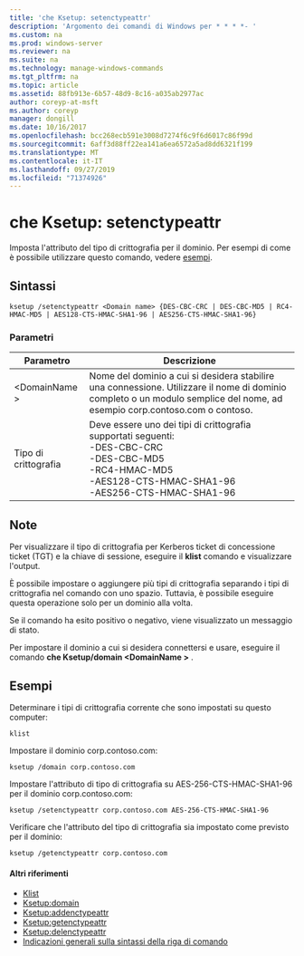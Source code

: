 ```yaml
---
title: 'che Ksetup: setenctypeattr'
description: 'Argomento dei comandi di Windows per * * * *- '
ms.custom: na
ms.prod: windows-server
ms.reviewer: na
ms.suite: na
ms.technology: manage-windows-commands
ms.tgt_pltfrm: na
ms.topic: article
ms.assetid: 88fb913e-6b57-48d9-8c16-a035ab2977ac
author: coreyp-at-msft
ms.author: coreyp
manager: dongill
ms.date: 10/16/2017
ms.openlocfilehash: bcc268ecb591e3008d7274f6c9f6d6017c86f99d
ms.sourcegitcommit: 6aff3d88ff22ea141a6ea6572a5ad8dd6321f199
ms.translationtype: MT
ms.contentlocale: it-IT
ms.lasthandoff: 09/27/2019
ms.locfileid: "71374926"
---
```

# <a name="ksetupsetenctypeattr"></a>che Ksetup: setenctypeattr



Imposta l'attributo del tipo di crittografia per il dominio. Per esempi di come è possibile utilizzare questo comando, vedere [esempi](#BKMK_Examples).

## <a name="syntax"></a>Sintassi

```
ksetup /setenctypeattr <Domain name> {DES-CBC-CRC | DES-CBC-MD5 | RC4-HMAC-MD5 | AES128-CTS-HMAC-SHA1-96 | AES256-CTS-HMAC-SHA1-96}
```

### <a name="parameters"></a>Parametri

|Parametro|Descrizione|
|---------|-----------|
|\<DomainName >|Nome del dominio a cui si desidera stabilire una connessione. Utilizzare il nome di dominio completo o un modulo semplice del nome, ad esempio corp.contoso.com o contoso.|
|Tipo di crittografia|Deve essere uno dei tipi di crittografia supportati seguenti:</br>-DES-CBC-CRC</br>-DES-CBC-MD5</br>-RC4-HMAC-MD5</br>-AES128-CTS-HMAC-SHA1-96</br>-AES256-CTS-HMAC-SHA1-96|

## <a name="remarks"></a>Note

Per visualizzare il tipo di crittografia per Kerberos ticket di concessione ticket (TGT) e la chiave di sessione, eseguire il **klist** comando e visualizzare l'output.

È possibile impostare o aggiungere più tipi di crittografia separando i tipi di crittografia nel comando con uno spazio. Tuttavia, è possibile eseguire questa operazione solo per un dominio alla volta.

Se il comando ha esito positivo o negativo, viene visualizzato un messaggio di stato.

Per impostare il dominio a cui si desidera connettersi e usare, eseguire il comando **che Ksetup/domain \<DomainName >** .

## <a name="BKMK_Examples"></a>Esempi

Determinare i tipi di crittografia corrente che sono impostati su questo computer:
```
klist
```
Impostare il dominio corp.contoso.com:
```
ksetup /domain corp.contoso.com
```
Impostare l'attributo di tipo di crittografia su AES-256-CTS-HMAC-SHA1-96 per il dominio corp.contoso.com:
```
ksetup /setenctypeattr corp.contoso.com AES-256-CTS-HMAC-SHA1-96
```
Verificare che l'attributo del tipo di crittografia sia impostato come previsto per il dominio:
```
ksetup /getenctypeattr corp.contoso.com
```

#### <a name="additional-references"></a>Altri riferimenti

-   [Klist](klist.md)
-   [Ksetup:domain](ksetup-domain.md)
-   [Ksetup:addenctypeattr](ksetup-addenctypeattr.md)
-   [Ksetup:getenctypeattr](ksetup-getenctypeattr.md)
-   [Ksetup:delenctypeattr](ksetup-delenctypeattr.md)
-   [Indicazioni generali sulla sintassi della riga di comando](command-line-syntax-key.md)
